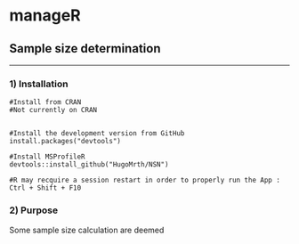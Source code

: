# manageR

## Sample size determination
  
  
***

 ### 1) Installation

```
#Install from CRAN 
#Not currently on CRAN

  
#Install the development version from GitHub  
install.packages("devtools")

#Install MSProfileR
devtools::install_github("HugoMrth/NSN")

#R may recquire a session restart in order to properly run the App : Ctrl + Shift + F10
```

### 2) Purpose

Some sample size calculation are deemed




